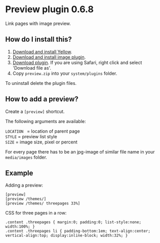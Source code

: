 Preview plugin 0.6.8
====================
Link pages with image preview.

## How do I install this?

1. [Download and install Yellow](https://github.com/datenstrom/yellow/).
2. [Download and install image plugin](https://github.com/datenstrom/yellow-plugins/tree/master/image).
2. [Download plugin](https://github.com/datenstrom/yellow-plugins/raw/master/zip/preview.zip). If you are using Safari, right click and select 'Download file as'.
3. Copy `preview.zip` into your `system/plugins` folder.

To uninstall delete the plugin files.

## How to add a preview?

Create a `[preview]` shortcut.

The following arguments are available:

`LOCATION ` = location of parent page  
`STYLE` = preview list style  
`SIZE` = image size, pixel or percent  

For every page there has to be an jpg-image of similar file name in your `media/images` folder.

## Example

Adding a preview:

    [preview]
    [preview /themes/]
    [preview /themes/ threepages 33%]

CSS for three pages in a row:

    .content .threepages { margin:0; padding:0; list-style:none; width:100%; }
    .content .threepages li { padding-bottom:1em; text-align:center; vertical-align:top; display:inline-block; width:32%; }
